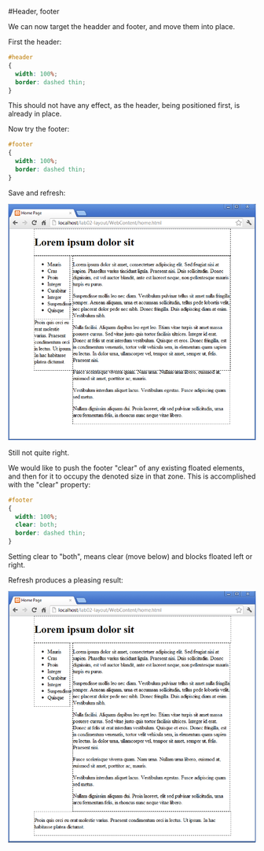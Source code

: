 #Header, footer

We can now target the headder and footer, and move them into place.

First the header:

~~~css
#header
{  
  width: 100%;
  border: dashed thin;
}
~~~

This should not have any effect, as the header, being positioned first, is already in place.

Now try the footer:

~~~css
#footer
{  
  width: 100%;
  border: dashed thin;
}
~~~

Save and refresh:

![](./img/07.png)

Still not quite right.

We would like to push the footer "clear" of any existing floated elements, and then for it to occupy the denoted size in that zone. This is accomplished with the "clear" property:

~~~css
#footer
{  
  width: 100%;
  clear: both;
  border: dashed thin;
}
~~~

Setting clear to "both", means clear (move below) and blocks floated left or right.

Refresh produces a pleasing result:

![](./img/08.png)
